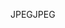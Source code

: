 <span data-ttu-id="3f2a3-101">JPEG</span><span class="sxs-lookup"><span data-stu-id="3f2a3-101">JPEG</span></span>
